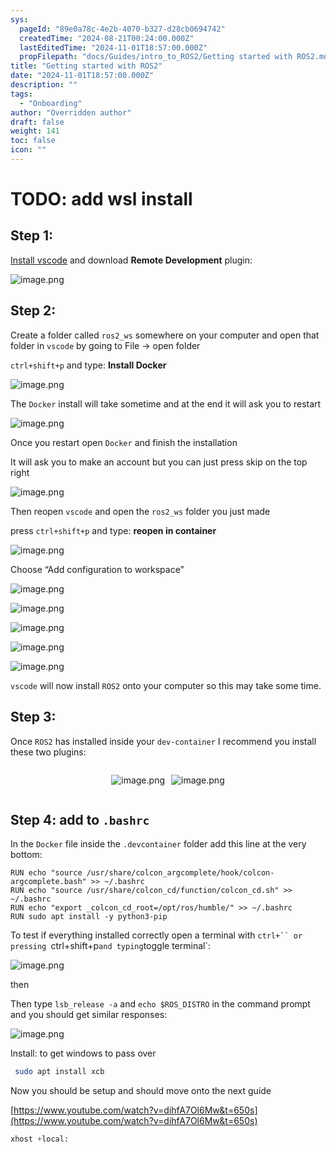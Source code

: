```yaml
---
sys:
  pageId: "89e0a78c-4e2b-4070-b327-d28cb0694742"
  createdTime: "2024-08-21T00:24:00.000Z"
  lastEditedTime: "2024-11-01T18:57:00.000Z"
  propFilepath: "docs/Guides/intro_to_ROS2/Getting started with ROS2.md"
title: "Getting started with ROS2"
date: "2024-11-01T18:57:00.000Z"
description: ""
tags:
  - "Onboarding"
author: "Overridden author"
draft: false
weight: 141
toc: false
icon: ""
---
```


# TODO: add wsl install

## Step 1:

[Install vscode](https://code.visualstudio.com/download) and download **Remote Development** plugin:

![image.png](https://prod-files-secure.s3.us-west-2.amazonaws.com/d518164a-d88e-44d1-a4ee-3adb3bd8bce0/efb52993-1881-4a40-b95e-6f020334f022/image.png?X-Amz-Algorithm=AWS4-HMAC-SHA256&X-Amz-Content-Sha256=UNSIGNED-PAYLOAD&X-Amz-Credential=ASIAZI2LB466WGARFO7P%2F20250316%2Fus-west-2%2Fs3%2Faws4_request&X-Amz-Date=20250316T100724Z&X-Amz-Expires=3600&X-Amz-Security-Token=IQoJb3JpZ2luX2VjENH%2F%2F%2F%2F%2F%2F%2F%2F%2F%2FwEaCXVzLXdlc3QtMiJGMEQCIGqJNVudjhZzVRhNwVpjMMMtRdJ9w%2BTJ8Nw5XeiguckTAiAI91HAY%2BY6VI%2FhuhZtCX0Z2hEcnJ0FuBBEH9a%2BSPukiyr%2FAwgpEAAaDDYzNzQyMzE4MzgwNSIMh%2FEbznzB6FmWoWKGKtwDf7AwOc192IJ7pfVUhe79f5QJo4LRE4zDHIJ8V%2FgijHjB9Tm4hGaJjDKZ1URsfowZ1IL5S1AA9ZIb4bF5yQfKWAduuG6vXzf4yMdWpc1oga%2FlVHgzOfQlLgWHxAYb3alvOxt08CpCyEAr%2Fr%2BONAYXZJgk5%2Bo9Bvv%2FBlZ4PBUyXNymDWSFak3K9g1dC1WTNKi%2FaWzpKqmjdKWsJWlqrYx3Nk%2F79l%2FZBZLlrcoTYXXJYXw%2FHUqFHRJVnfTOLwwi9OITrgd3egGDxT8qazJffoLCs9nSOvucK2hFRZP2yi%2BqLRNrt%2FhNJbZDT2or1LL5c2g1IJiyjSCyQHVDxuKuKuKOvQ9EVqZ2rHn%2FJw4US4w3r6crUZcM5EtzllYNovWBYvcnxPZztni%2FGVaWaivNSReZ9f3nFeoBbunCjCrec73%2FcO5ObkGVgtF2pwMyKhgON%2BZ92qW%2FL31zu379ec4IVwu%2Fai3WGOFXjLlBj742wk4xbe4Bk3IQ%2FbZzLYMNdXNjcv6pl9oA91vPlvGicBO7t4DqK%2FXr7hc7ya6GRUxpaf4Jz92PEWeN%2Bz9qwrGlcWX0tp7ACBszwyNjp1hRIcGXJ2Cf7uM0nQ58%2BnU67DW1vW85JVzbTusYhxHoAROQjU4w8pPavgY6pgFNbZ2777Os%2Fmhea%2Fx7a6feNxWsgGKUqOQCKko18n8Sar6bpjYX92DM5PHjcOGzNpHi7iin%2Fx6H8CJWcX1D96mM1CHZiKbUNwTFa6mRu14lXjP2HADVSAAEsw5CZAEioUMlEcBI2iKeoUxGr5pFctYX8vQYJh54%2BJQG8rwvZBSpmTb05IlpRrbaItv3cFWnwd4j6fFe14BZv%2BdA0LlQ7QJRnd04xMKE&X-Amz-Signature=00012310c88a946166928c714f0000e0bbb4f69b66bf61f3a4e5ff526b019ffc&X-Amz-SignedHeaders=host&x-id=GetObject)

## Step 2:

Create a folder called `ros2_ws` somewhere on your computer and open that folder in `vscode` by going to File → open folder 

`ctrl+shift+p` and type: **Install Docker**

![image.png](https://prod-files-secure.s3.us-west-2.amazonaws.com/d518164a-d88e-44d1-a4ee-3adb3bd8bce0/2269dc0e-1cd5-47ff-bceb-c04ad9b2eab0/image.png?X-Amz-Algorithm=AWS4-HMAC-SHA256&X-Amz-Content-Sha256=UNSIGNED-PAYLOAD&X-Amz-Credential=ASIAZI2LB466WGARFO7P%2F20250316%2Fus-west-2%2Fs3%2Faws4_request&X-Amz-Date=20250316T100723Z&X-Amz-Expires=3600&X-Amz-Security-Token=IQoJb3JpZ2luX2VjENH%2F%2F%2F%2F%2F%2F%2F%2F%2F%2FwEaCXVzLXdlc3QtMiJGMEQCIGqJNVudjhZzVRhNwVpjMMMtRdJ9w%2BTJ8Nw5XeiguckTAiAI91HAY%2BY6VI%2FhuhZtCX0Z2hEcnJ0FuBBEH9a%2BSPukiyr%2FAwgpEAAaDDYzNzQyMzE4MzgwNSIMh%2FEbznzB6FmWoWKGKtwDf7AwOc192IJ7pfVUhe79f5QJo4LRE4zDHIJ8V%2FgijHjB9Tm4hGaJjDKZ1URsfowZ1IL5S1AA9ZIb4bF5yQfKWAduuG6vXzf4yMdWpc1oga%2FlVHgzOfQlLgWHxAYb3alvOxt08CpCyEAr%2Fr%2BONAYXZJgk5%2Bo9Bvv%2FBlZ4PBUyXNymDWSFak3K9g1dC1WTNKi%2FaWzpKqmjdKWsJWlqrYx3Nk%2F79l%2FZBZLlrcoTYXXJYXw%2FHUqFHRJVnfTOLwwi9OITrgd3egGDxT8qazJffoLCs9nSOvucK2hFRZP2yi%2BqLRNrt%2FhNJbZDT2or1LL5c2g1IJiyjSCyQHVDxuKuKuKOvQ9EVqZ2rHn%2FJw4US4w3r6crUZcM5EtzllYNovWBYvcnxPZztni%2FGVaWaivNSReZ9f3nFeoBbunCjCrec73%2FcO5ObkGVgtF2pwMyKhgON%2BZ92qW%2FL31zu379ec4IVwu%2Fai3WGOFXjLlBj742wk4xbe4Bk3IQ%2FbZzLYMNdXNjcv6pl9oA91vPlvGicBO7t4DqK%2FXr7hc7ya6GRUxpaf4Jz92PEWeN%2Bz9qwrGlcWX0tp7ACBszwyNjp1hRIcGXJ2Cf7uM0nQ58%2BnU67DW1vW85JVzbTusYhxHoAROQjU4w8pPavgY6pgFNbZ2777Os%2Fmhea%2Fx7a6feNxWsgGKUqOQCKko18n8Sar6bpjYX92DM5PHjcOGzNpHi7iin%2Fx6H8CJWcX1D96mM1CHZiKbUNwTFa6mRu14lXjP2HADVSAAEsw5CZAEioUMlEcBI2iKeoUxGr5pFctYX8vQYJh54%2BJQG8rwvZBSpmTb05IlpRrbaItv3cFWnwd4j6fFe14BZv%2BdA0LlQ7QJRnd04xMKE&X-Amz-Signature=afaa422b3875fd3b77f33c4f7b50e2332da671a3b0db5aa874338531d5f7f540&X-Amz-SignedHeaders=host&x-id=GetObject)

The `Docker` install will take sometime and at the end it will ask you to restart

![image.png](https://prod-files-secure.s3.us-west-2.amazonaws.com/d518164a-d88e-44d1-a4ee-3adb3bd8bce0/ed233f78-be33-4b1f-b89c-9c346c0e961e/image.png?X-Amz-Algorithm=AWS4-HMAC-SHA256&X-Amz-Content-Sha256=UNSIGNED-PAYLOAD&X-Amz-Credential=ASIAZI2LB466WGARFO7P%2F20250316%2Fus-west-2%2Fs3%2Faws4_request&X-Amz-Date=20250316T100724Z&X-Amz-Expires=3600&X-Amz-Security-Token=IQoJb3JpZ2luX2VjENH%2F%2F%2F%2F%2F%2F%2F%2F%2F%2FwEaCXVzLXdlc3QtMiJGMEQCIGqJNVudjhZzVRhNwVpjMMMtRdJ9w%2BTJ8Nw5XeiguckTAiAI91HAY%2BY6VI%2FhuhZtCX0Z2hEcnJ0FuBBEH9a%2BSPukiyr%2FAwgpEAAaDDYzNzQyMzE4MzgwNSIMh%2FEbznzB6FmWoWKGKtwDf7AwOc192IJ7pfVUhe79f5QJo4LRE4zDHIJ8V%2FgijHjB9Tm4hGaJjDKZ1URsfowZ1IL5S1AA9ZIb4bF5yQfKWAduuG6vXzf4yMdWpc1oga%2FlVHgzOfQlLgWHxAYb3alvOxt08CpCyEAr%2Fr%2BONAYXZJgk5%2Bo9Bvv%2FBlZ4PBUyXNymDWSFak3K9g1dC1WTNKi%2FaWzpKqmjdKWsJWlqrYx3Nk%2F79l%2FZBZLlrcoTYXXJYXw%2FHUqFHRJVnfTOLwwi9OITrgd3egGDxT8qazJffoLCs9nSOvucK2hFRZP2yi%2BqLRNrt%2FhNJbZDT2or1LL5c2g1IJiyjSCyQHVDxuKuKuKOvQ9EVqZ2rHn%2FJw4US4w3r6crUZcM5EtzllYNovWBYvcnxPZztni%2FGVaWaivNSReZ9f3nFeoBbunCjCrec73%2FcO5ObkGVgtF2pwMyKhgON%2BZ92qW%2FL31zu379ec4IVwu%2Fai3WGOFXjLlBj742wk4xbe4Bk3IQ%2FbZzLYMNdXNjcv6pl9oA91vPlvGicBO7t4DqK%2FXr7hc7ya6GRUxpaf4Jz92PEWeN%2Bz9qwrGlcWX0tp7ACBszwyNjp1hRIcGXJ2Cf7uM0nQ58%2BnU67DW1vW85JVzbTusYhxHoAROQjU4w8pPavgY6pgFNbZ2777Os%2Fmhea%2Fx7a6feNxWsgGKUqOQCKko18n8Sar6bpjYX92DM5PHjcOGzNpHi7iin%2Fx6H8CJWcX1D96mM1CHZiKbUNwTFa6mRu14lXjP2HADVSAAEsw5CZAEioUMlEcBI2iKeoUxGr5pFctYX8vQYJh54%2BJQG8rwvZBSpmTb05IlpRrbaItv3cFWnwd4j6fFe14BZv%2BdA0LlQ7QJRnd04xMKE&X-Amz-Signature=1d408fc2203ec4d22b2eac565aa8abb2190fbf51bb5e45ca1900e7731a9a4af7&X-Amz-SignedHeaders=host&x-id=GetObject)

Once you restart open `Docker` and finish the installation

It will ask you to make an account but you can just press skip on the top right

![image.png](https://prod-files-secure.s3.us-west-2.amazonaws.com/d518164a-d88e-44d1-a4ee-3adb3bd8bce0/21010ad9-1659-4fd9-9f59-9932a09b2a3d/image.png?X-Amz-Algorithm=AWS4-HMAC-SHA256&X-Amz-Content-Sha256=UNSIGNED-PAYLOAD&X-Amz-Credential=ASIAZI2LB466WGARFO7P%2F20250316%2Fus-west-2%2Fs3%2Faws4_request&X-Amz-Date=20250316T100724Z&X-Amz-Expires=3600&X-Amz-Security-Token=IQoJb3JpZ2luX2VjENH%2F%2F%2F%2F%2F%2F%2F%2F%2F%2FwEaCXVzLXdlc3QtMiJGMEQCIGqJNVudjhZzVRhNwVpjMMMtRdJ9w%2BTJ8Nw5XeiguckTAiAI91HAY%2BY6VI%2FhuhZtCX0Z2hEcnJ0FuBBEH9a%2BSPukiyr%2FAwgpEAAaDDYzNzQyMzE4MzgwNSIMh%2FEbznzB6FmWoWKGKtwDf7AwOc192IJ7pfVUhe79f5QJo4LRE4zDHIJ8V%2FgijHjB9Tm4hGaJjDKZ1URsfowZ1IL5S1AA9ZIb4bF5yQfKWAduuG6vXzf4yMdWpc1oga%2FlVHgzOfQlLgWHxAYb3alvOxt08CpCyEAr%2Fr%2BONAYXZJgk5%2Bo9Bvv%2FBlZ4PBUyXNymDWSFak3K9g1dC1WTNKi%2FaWzpKqmjdKWsJWlqrYx3Nk%2F79l%2FZBZLlrcoTYXXJYXw%2FHUqFHRJVnfTOLwwi9OITrgd3egGDxT8qazJffoLCs9nSOvucK2hFRZP2yi%2BqLRNrt%2FhNJbZDT2or1LL5c2g1IJiyjSCyQHVDxuKuKuKOvQ9EVqZ2rHn%2FJw4US4w3r6crUZcM5EtzllYNovWBYvcnxPZztni%2FGVaWaivNSReZ9f3nFeoBbunCjCrec73%2FcO5ObkGVgtF2pwMyKhgON%2BZ92qW%2FL31zu379ec4IVwu%2Fai3WGOFXjLlBj742wk4xbe4Bk3IQ%2FbZzLYMNdXNjcv6pl9oA91vPlvGicBO7t4DqK%2FXr7hc7ya6GRUxpaf4Jz92PEWeN%2Bz9qwrGlcWX0tp7ACBszwyNjp1hRIcGXJ2Cf7uM0nQ58%2BnU67DW1vW85JVzbTusYhxHoAROQjU4w8pPavgY6pgFNbZ2777Os%2Fmhea%2Fx7a6feNxWsgGKUqOQCKko18n8Sar6bpjYX92DM5PHjcOGzNpHi7iin%2Fx6H8CJWcX1D96mM1CHZiKbUNwTFa6mRu14lXjP2HADVSAAEsw5CZAEioUMlEcBI2iKeoUxGr5pFctYX8vQYJh54%2BJQG8rwvZBSpmTb05IlpRrbaItv3cFWnwd4j6fFe14BZv%2BdA0LlQ7QJRnd04xMKE&X-Amz-Signature=d507fd00243c34324d12370cbc6e0deeb63cfe78dbad2d66b2fbe2d32257895b&X-Amz-SignedHeaders=host&x-id=GetObject)

Then reopen `vscode` and open the `ros2_ws` folder you just made

press `ctrl+shift+p` and type: **reopen in container**

![image.png](https://prod-files-secure.s3.us-west-2.amazonaws.com/d518164a-d88e-44d1-a4ee-3adb3bd8bce0/4e93b8c2-41ad-488c-8095-c74205196118/image.png?X-Amz-Algorithm=AWS4-HMAC-SHA256&X-Amz-Content-Sha256=UNSIGNED-PAYLOAD&X-Amz-Credential=ASIAZI2LB466WGARFO7P%2F20250316%2Fus-west-2%2Fs3%2Faws4_request&X-Amz-Date=20250316T100724Z&X-Amz-Expires=3600&X-Amz-Security-Token=IQoJb3JpZ2luX2VjENH%2F%2F%2F%2F%2F%2F%2F%2F%2F%2FwEaCXVzLXdlc3QtMiJGMEQCIGqJNVudjhZzVRhNwVpjMMMtRdJ9w%2BTJ8Nw5XeiguckTAiAI91HAY%2BY6VI%2FhuhZtCX0Z2hEcnJ0FuBBEH9a%2BSPukiyr%2FAwgpEAAaDDYzNzQyMzE4MzgwNSIMh%2FEbznzB6FmWoWKGKtwDf7AwOc192IJ7pfVUhe79f5QJo4LRE4zDHIJ8V%2FgijHjB9Tm4hGaJjDKZ1URsfowZ1IL5S1AA9ZIb4bF5yQfKWAduuG6vXzf4yMdWpc1oga%2FlVHgzOfQlLgWHxAYb3alvOxt08CpCyEAr%2Fr%2BONAYXZJgk5%2Bo9Bvv%2FBlZ4PBUyXNymDWSFak3K9g1dC1WTNKi%2FaWzpKqmjdKWsJWlqrYx3Nk%2F79l%2FZBZLlrcoTYXXJYXw%2FHUqFHRJVnfTOLwwi9OITrgd3egGDxT8qazJffoLCs9nSOvucK2hFRZP2yi%2BqLRNrt%2FhNJbZDT2or1LL5c2g1IJiyjSCyQHVDxuKuKuKOvQ9EVqZ2rHn%2FJw4US4w3r6crUZcM5EtzllYNovWBYvcnxPZztni%2FGVaWaivNSReZ9f3nFeoBbunCjCrec73%2FcO5ObkGVgtF2pwMyKhgON%2BZ92qW%2FL31zu379ec4IVwu%2Fai3WGOFXjLlBj742wk4xbe4Bk3IQ%2FbZzLYMNdXNjcv6pl9oA91vPlvGicBO7t4DqK%2FXr7hc7ya6GRUxpaf4Jz92PEWeN%2Bz9qwrGlcWX0tp7ACBszwyNjp1hRIcGXJ2Cf7uM0nQ58%2BnU67DW1vW85JVzbTusYhxHoAROQjU4w8pPavgY6pgFNbZ2777Os%2Fmhea%2Fx7a6feNxWsgGKUqOQCKko18n8Sar6bpjYX92DM5PHjcOGzNpHi7iin%2Fx6H8CJWcX1D96mM1CHZiKbUNwTFa6mRu14lXjP2HADVSAAEsw5CZAEioUMlEcBI2iKeoUxGr5pFctYX8vQYJh54%2BJQG8rwvZBSpmTb05IlpRrbaItv3cFWnwd4j6fFe14BZv%2BdA0LlQ7QJRnd04xMKE&X-Amz-Signature=84b31629eb178ddfe14cb3b1a7342cd026876d06d60f53dde9655f8115510e22&X-Amz-SignedHeaders=host&x-id=GetObject)

Choose “Add configuration to workspace”

![image.png](https://prod-files-secure.s3.us-west-2.amazonaws.com/d518164a-d88e-44d1-a4ee-3adb3bd8bce0/9560b282-5060-4989-ba37-97e7b2c22476/image.png?X-Amz-Algorithm=AWS4-HMAC-SHA256&X-Amz-Content-Sha256=UNSIGNED-PAYLOAD&X-Amz-Credential=ASIAZI2LB466WGARFO7P%2F20250316%2Fus-west-2%2Fs3%2Faws4_request&X-Amz-Date=20250316T100724Z&X-Amz-Expires=3600&X-Amz-Security-Token=IQoJb3JpZ2luX2VjENH%2F%2F%2F%2F%2F%2F%2F%2F%2F%2FwEaCXVzLXdlc3QtMiJGMEQCIGqJNVudjhZzVRhNwVpjMMMtRdJ9w%2BTJ8Nw5XeiguckTAiAI91HAY%2BY6VI%2FhuhZtCX0Z2hEcnJ0FuBBEH9a%2BSPukiyr%2FAwgpEAAaDDYzNzQyMzE4MzgwNSIMh%2FEbznzB6FmWoWKGKtwDf7AwOc192IJ7pfVUhe79f5QJo4LRE4zDHIJ8V%2FgijHjB9Tm4hGaJjDKZ1URsfowZ1IL5S1AA9ZIb4bF5yQfKWAduuG6vXzf4yMdWpc1oga%2FlVHgzOfQlLgWHxAYb3alvOxt08CpCyEAr%2Fr%2BONAYXZJgk5%2Bo9Bvv%2FBlZ4PBUyXNymDWSFak3K9g1dC1WTNKi%2FaWzpKqmjdKWsJWlqrYx3Nk%2F79l%2FZBZLlrcoTYXXJYXw%2FHUqFHRJVnfTOLwwi9OITrgd3egGDxT8qazJffoLCs9nSOvucK2hFRZP2yi%2BqLRNrt%2FhNJbZDT2or1LL5c2g1IJiyjSCyQHVDxuKuKuKOvQ9EVqZ2rHn%2FJw4US4w3r6crUZcM5EtzllYNovWBYvcnxPZztni%2FGVaWaivNSReZ9f3nFeoBbunCjCrec73%2FcO5ObkGVgtF2pwMyKhgON%2BZ92qW%2FL31zu379ec4IVwu%2Fai3WGOFXjLlBj742wk4xbe4Bk3IQ%2FbZzLYMNdXNjcv6pl9oA91vPlvGicBO7t4DqK%2FXr7hc7ya6GRUxpaf4Jz92PEWeN%2Bz9qwrGlcWX0tp7ACBszwyNjp1hRIcGXJ2Cf7uM0nQ58%2BnU67DW1vW85JVzbTusYhxHoAROQjU4w8pPavgY6pgFNbZ2777Os%2Fmhea%2Fx7a6feNxWsgGKUqOQCKko18n8Sar6bpjYX92DM5PHjcOGzNpHi7iin%2Fx6H8CJWcX1D96mM1CHZiKbUNwTFa6mRu14lXjP2HADVSAAEsw5CZAEioUMlEcBI2iKeoUxGr5pFctYX8vQYJh54%2BJQG8rwvZBSpmTb05IlpRrbaItv3cFWnwd4j6fFe14BZv%2BdA0LlQ7QJRnd04xMKE&X-Amz-Signature=3639eb1fe881546982f06c9473fe755c88230222ead3ac26c9448b1c9bfdc8c0&X-Amz-SignedHeaders=host&x-id=GetObject)

![image.png](https://prod-files-secure.s3.us-west-2.amazonaws.com/d518164a-d88e-44d1-a4ee-3adb3bd8bce0/2ee63f81-886b-48e8-a553-dc6e5eac99e4/image.png?X-Amz-Algorithm=AWS4-HMAC-SHA256&X-Amz-Content-Sha256=UNSIGNED-PAYLOAD&X-Amz-Credential=ASIAZI2LB466WGARFO7P%2F20250316%2Fus-west-2%2Fs3%2Faws4_request&X-Amz-Date=20250316T100724Z&X-Amz-Expires=3600&X-Amz-Security-Token=IQoJb3JpZ2luX2VjENH%2F%2F%2F%2F%2F%2F%2F%2F%2F%2FwEaCXVzLXdlc3QtMiJGMEQCIGqJNVudjhZzVRhNwVpjMMMtRdJ9w%2BTJ8Nw5XeiguckTAiAI91HAY%2BY6VI%2FhuhZtCX0Z2hEcnJ0FuBBEH9a%2BSPukiyr%2FAwgpEAAaDDYzNzQyMzE4MzgwNSIMh%2FEbznzB6FmWoWKGKtwDf7AwOc192IJ7pfVUhe79f5QJo4LRE4zDHIJ8V%2FgijHjB9Tm4hGaJjDKZ1URsfowZ1IL5S1AA9ZIb4bF5yQfKWAduuG6vXzf4yMdWpc1oga%2FlVHgzOfQlLgWHxAYb3alvOxt08CpCyEAr%2Fr%2BONAYXZJgk5%2Bo9Bvv%2FBlZ4PBUyXNymDWSFak3K9g1dC1WTNKi%2FaWzpKqmjdKWsJWlqrYx3Nk%2F79l%2FZBZLlrcoTYXXJYXw%2FHUqFHRJVnfTOLwwi9OITrgd3egGDxT8qazJffoLCs9nSOvucK2hFRZP2yi%2BqLRNrt%2FhNJbZDT2or1LL5c2g1IJiyjSCyQHVDxuKuKuKOvQ9EVqZ2rHn%2FJw4US4w3r6crUZcM5EtzllYNovWBYvcnxPZztni%2FGVaWaivNSReZ9f3nFeoBbunCjCrec73%2FcO5ObkGVgtF2pwMyKhgON%2BZ92qW%2FL31zu379ec4IVwu%2Fai3WGOFXjLlBj742wk4xbe4Bk3IQ%2FbZzLYMNdXNjcv6pl9oA91vPlvGicBO7t4DqK%2FXr7hc7ya6GRUxpaf4Jz92PEWeN%2Bz9qwrGlcWX0tp7ACBszwyNjp1hRIcGXJ2Cf7uM0nQ58%2BnU67DW1vW85JVzbTusYhxHoAROQjU4w8pPavgY6pgFNbZ2777Os%2Fmhea%2Fx7a6feNxWsgGKUqOQCKko18n8Sar6bpjYX92DM5PHjcOGzNpHi7iin%2Fx6H8CJWcX1D96mM1CHZiKbUNwTFa6mRu14lXjP2HADVSAAEsw5CZAEioUMlEcBI2iKeoUxGr5pFctYX8vQYJh54%2BJQG8rwvZBSpmTb05IlpRrbaItv3cFWnwd4j6fFe14BZv%2BdA0LlQ7QJRnd04xMKE&X-Amz-Signature=86576ab9100a4f6faa4801dd7ee0754b25a6f1622e45c61338201133c5801cbd&X-Amz-SignedHeaders=host&x-id=GetObject)

![image.png](https://prod-files-secure.s3.us-west-2.amazonaws.com/d518164a-d88e-44d1-a4ee-3adb3bd8bce0/ae1580b2-b048-407e-aed9-b584224a7a04/image.png?X-Amz-Algorithm=AWS4-HMAC-SHA256&X-Amz-Content-Sha256=UNSIGNED-PAYLOAD&X-Amz-Credential=ASIAZI2LB466WGARFO7P%2F20250316%2Fus-west-2%2Fs3%2Faws4_request&X-Amz-Date=20250316T100723Z&X-Amz-Expires=3600&X-Amz-Security-Token=IQoJb3JpZ2luX2VjENH%2F%2F%2F%2F%2F%2F%2F%2F%2F%2FwEaCXVzLXdlc3QtMiJGMEQCIGqJNVudjhZzVRhNwVpjMMMtRdJ9w%2BTJ8Nw5XeiguckTAiAI91HAY%2BY6VI%2FhuhZtCX0Z2hEcnJ0FuBBEH9a%2BSPukiyr%2FAwgpEAAaDDYzNzQyMzE4MzgwNSIMh%2FEbznzB6FmWoWKGKtwDf7AwOc192IJ7pfVUhe79f5QJo4LRE4zDHIJ8V%2FgijHjB9Tm4hGaJjDKZ1URsfowZ1IL5S1AA9ZIb4bF5yQfKWAduuG6vXzf4yMdWpc1oga%2FlVHgzOfQlLgWHxAYb3alvOxt08CpCyEAr%2Fr%2BONAYXZJgk5%2Bo9Bvv%2FBlZ4PBUyXNymDWSFak3K9g1dC1WTNKi%2FaWzpKqmjdKWsJWlqrYx3Nk%2F79l%2FZBZLlrcoTYXXJYXw%2FHUqFHRJVnfTOLwwi9OITrgd3egGDxT8qazJffoLCs9nSOvucK2hFRZP2yi%2BqLRNrt%2FhNJbZDT2or1LL5c2g1IJiyjSCyQHVDxuKuKuKOvQ9EVqZ2rHn%2FJw4US4w3r6crUZcM5EtzllYNovWBYvcnxPZztni%2FGVaWaivNSReZ9f3nFeoBbunCjCrec73%2FcO5ObkGVgtF2pwMyKhgON%2BZ92qW%2FL31zu379ec4IVwu%2Fai3WGOFXjLlBj742wk4xbe4Bk3IQ%2FbZzLYMNdXNjcv6pl9oA91vPlvGicBO7t4DqK%2FXr7hc7ya6GRUxpaf4Jz92PEWeN%2Bz9qwrGlcWX0tp7ACBszwyNjp1hRIcGXJ2Cf7uM0nQ58%2BnU67DW1vW85JVzbTusYhxHoAROQjU4w8pPavgY6pgFNbZ2777Os%2Fmhea%2Fx7a6feNxWsgGKUqOQCKko18n8Sar6bpjYX92DM5PHjcOGzNpHi7iin%2Fx6H8CJWcX1D96mM1CHZiKbUNwTFa6mRu14lXjP2HADVSAAEsw5CZAEioUMlEcBI2iKeoUxGr5pFctYX8vQYJh54%2BJQG8rwvZBSpmTb05IlpRrbaItv3cFWnwd4j6fFe14BZv%2BdA0LlQ7QJRnd04xMKE&X-Amz-Signature=065e2ba21bc1e81dfe494ea02434eabebb0b3ba9c08f8d657b402f2de0dbb5fe&X-Amz-SignedHeaders=host&x-id=GetObject)

![image.png](https://prod-files-secure.s3.us-west-2.amazonaws.com/d518164a-d88e-44d1-a4ee-3adb3bd8bce0/53255b28-f75e-430f-b9e3-c0ac8577e42b/image.png?X-Amz-Algorithm=AWS4-HMAC-SHA256&X-Amz-Content-Sha256=UNSIGNED-PAYLOAD&X-Amz-Credential=ASIAZI2LB466WGARFO7P%2F20250316%2Fus-west-2%2Fs3%2Faws4_request&X-Amz-Date=20250316T100723Z&X-Amz-Expires=3600&X-Amz-Security-Token=IQoJb3JpZ2luX2VjENH%2F%2F%2F%2F%2F%2F%2F%2F%2F%2FwEaCXVzLXdlc3QtMiJGMEQCIGqJNVudjhZzVRhNwVpjMMMtRdJ9w%2BTJ8Nw5XeiguckTAiAI91HAY%2BY6VI%2FhuhZtCX0Z2hEcnJ0FuBBEH9a%2BSPukiyr%2FAwgpEAAaDDYzNzQyMzE4MzgwNSIMh%2FEbznzB6FmWoWKGKtwDf7AwOc192IJ7pfVUhe79f5QJo4LRE4zDHIJ8V%2FgijHjB9Tm4hGaJjDKZ1URsfowZ1IL5S1AA9ZIb4bF5yQfKWAduuG6vXzf4yMdWpc1oga%2FlVHgzOfQlLgWHxAYb3alvOxt08CpCyEAr%2Fr%2BONAYXZJgk5%2Bo9Bvv%2FBlZ4PBUyXNymDWSFak3K9g1dC1WTNKi%2FaWzpKqmjdKWsJWlqrYx3Nk%2F79l%2FZBZLlrcoTYXXJYXw%2FHUqFHRJVnfTOLwwi9OITrgd3egGDxT8qazJffoLCs9nSOvucK2hFRZP2yi%2BqLRNrt%2FhNJbZDT2or1LL5c2g1IJiyjSCyQHVDxuKuKuKOvQ9EVqZ2rHn%2FJw4US4w3r6crUZcM5EtzllYNovWBYvcnxPZztni%2FGVaWaivNSReZ9f3nFeoBbunCjCrec73%2FcO5ObkGVgtF2pwMyKhgON%2BZ92qW%2FL31zu379ec4IVwu%2Fai3WGOFXjLlBj742wk4xbe4Bk3IQ%2FbZzLYMNdXNjcv6pl9oA91vPlvGicBO7t4DqK%2FXr7hc7ya6GRUxpaf4Jz92PEWeN%2Bz9qwrGlcWX0tp7ACBszwyNjp1hRIcGXJ2Cf7uM0nQ58%2BnU67DW1vW85JVzbTusYhxHoAROQjU4w8pPavgY6pgFNbZ2777Os%2Fmhea%2Fx7a6feNxWsgGKUqOQCKko18n8Sar6bpjYX92DM5PHjcOGzNpHi7iin%2Fx6H8CJWcX1D96mM1CHZiKbUNwTFa6mRu14lXjP2HADVSAAEsw5CZAEioUMlEcBI2iKeoUxGr5pFctYX8vQYJh54%2BJQG8rwvZBSpmTb05IlpRrbaItv3cFWnwd4j6fFe14BZv%2BdA0LlQ7QJRnd04xMKE&X-Amz-Signature=708ab16ecc4f7786fa2d762cbdbbec260a414b99246b0c4e26abd24d85bd5049&X-Amz-SignedHeaders=host&x-id=GetObject)

![image.png](https://prod-files-secure.s3.us-west-2.amazonaws.com/d518164a-d88e-44d1-a4ee-3adb3bd8bce0/7c562767-5af9-4ffb-97d1-327bcdf4ee00/image.png?X-Amz-Algorithm=AWS4-HMAC-SHA256&X-Amz-Content-Sha256=UNSIGNED-PAYLOAD&X-Amz-Credential=ASIAZI2LB466WGARFO7P%2F20250316%2Fus-west-2%2Fs3%2Faws4_request&X-Amz-Date=20250316T100723Z&X-Amz-Expires=3600&X-Amz-Security-Token=IQoJb3JpZ2luX2VjENH%2F%2F%2F%2F%2F%2F%2F%2F%2F%2FwEaCXVzLXdlc3QtMiJGMEQCIGqJNVudjhZzVRhNwVpjMMMtRdJ9w%2BTJ8Nw5XeiguckTAiAI91HAY%2BY6VI%2FhuhZtCX0Z2hEcnJ0FuBBEH9a%2BSPukiyr%2FAwgpEAAaDDYzNzQyMzE4MzgwNSIMh%2FEbznzB6FmWoWKGKtwDf7AwOc192IJ7pfVUhe79f5QJo4LRE4zDHIJ8V%2FgijHjB9Tm4hGaJjDKZ1URsfowZ1IL5S1AA9ZIb4bF5yQfKWAduuG6vXzf4yMdWpc1oga%2FlVHgzOfQlLgWHxAYb3alvOxt08CpCyEAr%2Fr%2BONAYXZJgk5%2Bo9Bvv%2FBlZ4PBUyXNymDWSFak3K9g1dC1WTNKi%2FaWzpKqmjdKWsJWlqrYx3Nk%2F79l%2FZBZLlrcoTYXXJYXw%2FHUqFHRJVnfTOLwwi9OITrgd3egGDxT8qazJffoLCs9nSOvucK2hFRZP2yi%2BqLRNrt%2FhNJbZDT2or1LL5c2g1IJiyjSCyQHVDxuKuKuKOvQ9EVqZ2rHn%2FJw4US4w3r6crUZcM5EtzllYNovWBYvcnxPZztni%2FGVaWaivNSReZ9f3nFeoBbunCjCrec73%2FcO5ObkGVgtF2pwMyKhgON%2BZ92qW%2FL31zu379ec4IVwu%2Fai3WGOFXjLlBj742wk4xbe4Bk3IQ%2FbZzLYMNdXNjcv6pl9oA91vPlvGicBO7t4DqK%2FXr7hc7ya6GRUxpaf4Jz92PEWeN%2Bz9qwrGlcWX0tp7ACBszwyNjp1hRIcGXJ2Cf7uM0nQ58%2BnU67DW1vW85JVzbTusYhxHoAROQjU4w8pPavgY6pgFNbZ2777Os%2Fmhea%2Fx7a6feNxWsgGKUqOQCKko18n8Sar6bpjYX92DM5PHjcOGzNpHi7iin%2Fx6H8CJWcX1D96mM1CHZiKbUNwTFa6mRu14lXjP2HADVSAAEsw5CZAEioUMlEcBI2iKeoUxGr5pFctYX8vQYJh54%2BJQG8rwvZBSpmTb05IlpRrbaItv3cFWnwd4j6fFe14BZv%2BdA0LlQ7QJRnd04xMKE&X-Amz-Signature=2b641859f787611c4099eaf129687ea37603769b5e23be2e5e4dacebd311eca8&X-Amz-SignedHeaders=host&x-id=GetObject)

`vscode` will now install `ROS2` onto your computer so this may take some time.

## Step 3:

Once `ROS2` has installed inside your `dev-container` I recommend you install these two plugins:

<div style="display: flex;flex-direction: row; column-gap:10px; max-width: 630px;justify-content: center;">
<div>

![image.png](https://prod-files-secure.s3.us-west-2.amazonaws.com/d518164a-d88e-44d1-a4ee-3adb3bd8bce0/3fc3d550-5a54-4ba1-ba6b-faa01cdb7369/image.png?X-Amz-Algorithm=AWS4-HMAC-SHA256&X-Amz-Content-Sha256=UNSIGNED-PAYLOAD&X-Amz-Credential=ASIAZI2LB4667G525B6T%2F20250316%2Fus-west-2%2Fs3%2Faws4_request&X-Amz-Date=20250316T100726Z&X-Amz-Expires=3600&X-Amz-Security-Token=IQoJb3JpZ2luX2VjENH%2F%2F%2F%2F%2F%2F%2F%2F%2F%2FwEaCXVzLXdlc3QtMiJGMEQCIDdgDNcRM4eeLyVzFx8%2F4fziVFK1rRj5KteZpfOkx2lWAiB2StGxrG71jAsNgl9XFkJqC6zg74illmDcejRsHacboSr%2FAwgpEAAaDDYzNzQyMzE4MzgwNSIM0lwXgUVhsDOHDUeVKtwD1904SWjBoSFSG8sg4MkIGxokmCZLTLmYha%2BhQ9%2FtZQ3u25JpHERQYukAd8QZN4Xidkvy2PrhYRCxGIbzHj5nmPRmndHz60e%2BKjr%2B1c4hblDJQWcuVju%2BDudmTWCWlNCdGaQbOFKiPXvlc5l4oaK0J0LhrJgrjPDdIH5OpId%2FFdp483ieD09OhEuKrZn%2F2GIO%2F5Y84h7XGv8rOFKAXwqDtvtKQa4TkQjYeCbYlSyDRy085YpImW3kv7QaeEAcZVIrdLHXaGkVPe%2BtzGtlswwY2l2eZ2UMom8FVnKnPYJp9NF%2FQghyb24iK8VCCRsZudi%2FGjh%2Fg8IWxK%2FM0Gd0H9tv%2B1jrNAAUmFxIcr2LDNFUWcKdr7Z8OJkw%2Fz9LsmIyiDe1sydjmCw5X%2F9YUUevk1E5gX22Sx%2F3qcId2Pqe7UzxQKzDcib080WqvvVIhJ8Hmg2EorUjTj8m2c7onxhr%2FUE9jrD3zhNFqvXze6nqgi%2BE5c27G5vsXeOxdw9j5e7xHxLFunoKis1Lf1NQ46B95cqYZhY6X4sIeqOWn5HohcdTk1R%2BDt7GmQnFZdGsNUjuLFxw0ERyhVVicNj9EYx%2FoPF94f66sPfZwQbJwr2oM0h67CSWYRrOvQqZZppDE9wwypPavgY6pgFjPDlw9d9MoIHj8clZ81NlY1FLgHNNUyeJup7oC%2BImxHcPexPgcGAF6w9AGOSMUb1kuvHXw%2Fh31q7c3Au13f2qQ9U%2Fpu5%2FhR%2BtPw%2FsSZrwH%2BIXc5OFFMjbWHMznkJLnA2Y%2Bxms45uHHt55zL1IsXoRqy38RV%2BcNQYVOwkBDOr0hRh0dWPGUQHuInQ0aHVbny%2BHrAUDxe2Db0Umij3M%2FjQ5sn0I2esC&X-Amz-Signature=11201725cbd07b299047e25403060fdd8e54e9fd34b1dcdf29488ecc3761990e&X-Amz-SignedHeaders=host&x-id=GetObject)

</div>
<div>

![image.png](https://prod-files-secure.s3.us-west-2.amazonaws.com/d518164a-d88e-44d1-a4ee-3adb3bd8bce0/d994cc66-13c2-4093-a5a3-f84cf4601a82/image.png?X-Amz-Algorithm=AWS4-HMAC-SHA256&X-Amz-Content-Sha256=UNSIGNED-PAYLOAD&X-Amz-Credential=ASIAZI2LB466TCCU5WQK%2F20250316%2Fus-west-2%2Fs3%2Faws4_request&X-Amz-Date=20250316T100726Z&X-Amz-Expires=3600&X-Amz-Security-Token=IQoJb3JpZ2luX2VjENH%2F%2F%2F%2F%2F%2F%2F%2F%2F%2FwEaCXVzLXdlc3QtMiJHMEUCIDT4w%2F0Z9UNObQJigN894UecacpaFTXottpWPH%2FhvS%2BqAiEAkHJrix4Rv0hTL4ZNkJ4zRGnrUPSdjygeO74my6BZnfQq%2FwMIKRAAGgw2Mzc0MjMxODM4MDUiDCNboruLXi733Q5j5CrcA97yMZ6jQCNGiuOJCAgfT2ltWRbmNeu%2BUniQo89NYXolDqcX0i6usBqSZXNhfkC4DiShTLMfu9O592CF0mKGlNvQ8StX8IzBreOvGr7yQIe9SoWYDq5Vb2eNKWHfTLK53w5VkXzhe4u1LarD8Y%2B9sNXMAqz%2FwmWCZLdkR91o6DDHl%2B6ZwXIfu0C8ijGU7WB%2FWPDUyN9VJ1%2BFbK3RpRo4aGYukpALt4mnCGBa44MYGgD2Mqb6iCSZBbElpeM5348clwiaHgYm6aVDh%2F37hFyjXleZs31PLmrqwXwFTLAe1ib7YPzY0nUKbaqTnUa9lWRfTF9Wem%2FahDXHp4rCOZUINUV%2FW68%2FsjcU26ySqecSLVc63vTDnDoeWbrI4E2Qx1shwaPELfD0aNFlKPRGRnnYcF1zrPwbx3Jb%2F%2Fye6fpb8wP459H35xYQ0EKaZtdIZniS%2BR9QonR0tsen4ZzptKauus78inNN8HtwwHRw0BlUNBCxgtwCGR2VmACdlI5h50TAbZL0OL9TSkICADX7XCy%2BztivKqjaIRoCZGjzoGJh9W3e1WMpqBOy6CpZahzBWeTWQYRGuMQ3zQeCr7qxT7WbtN7SIsZ91tvwEAojAjeKCu60oI5ZW%2F8Muzw%2FMqZ2MOuT2r4GOqUBDrpn4iCQT32TO%2FUHa%2BYgNbDUky7O7P277wXfR5SPvP3O8BdGEZijVrSrvguvkyZ1xtb6%2BUj%2FhA4dWvoDPckhGxQ3UKwVpAUk%2BTJSisyRchuPBsVq25c4GaXnAqEd%2FYu1s3wONvVZ7CVzuvG%2FGlMlLtqfqCsvXd4mUxWCzAXMz3L547iLoaci40WUf98z4xwe82ij32Z0L9qay6rf9RSB3%2FZI%2BpU%2F&X-Amz-Signature=2fba4b0622d8eb8319e2aa47fc865a57de08687fb5f715f2a6e8ed85cbb677cc&X-Amz-SignedHeaders=host&x-id=GetObject)

</div>
</div>

## Step 4: add to `.bashrc`

In the `Docker` file inside the `.devcontainer` folder add this line at the very bottom: 

```docker
RUN echo "source /usr/share/colcon_argcomplete/hook/colcon-argcomplete.bash" >> ~/.bashrc
RUN echo "source /usr/share/colcon_cd/function/colcon_cd.sh" >> ~/.bashrc
RUN echo "export _colcon_cd_root=/opt/ros/humble/" >> ~/.bashrc
RUN sudo apt install -y python3-pip 
```

To test if everything installed correctly open a terminal with `ctrl+`` or pressing `ctrl+shift+p` and typing `toggle terminal`:

![image.png](https://prod-files-secure.s3.us-west-2.amazonaws.com/d518164a-d88e-44d1-a4ee-3adb3bd8bce0/6a4943d8-b04e-4c02-9a58-775f3384d1a5/image.png?X-Amz-Algorithm=AWS4-HMAC-SHA256&X-Amz-Content-Sha256=UNSIGNED-PAYLOAD&X-Amz-Credential=ASIAZI2LB466WGARFO7P%2F20250316%2Fus-west-2%2Fs3%2Faws4_request&X-Amz-Date=20250316T100723Z&X-Amz-Expires=3600&X-Amz-Security-Token=IQoJb3JpZ2luX2VjENH%2F%2F%2F%2F%2F%2F%2F%2F%2F%2FwEaCXVzLXdlc3QtMiJGMEQCIGqJNVudjhZzVRhNwVpjMMMtRdJ9w%2BTJ8Nw5XeiguckTAiAI91HAY%2BY6VI%2FhuhZtCX0Z2hEcnJ0FuBBEH9a%2BSPukiyr%2FAwgpEAAaDDYzNzQyMzE4MzgwNSIMh%2FEbznzB6FmWoWKGKtwDf7AwOc192IJ7pfVUhe79f5QJo4LRE4zDHIJ8V%2FgijHjB9Tm4hGaJjDKZ1URsfowZ1IL5S1AA9ZIb4bF5yQfKWAduuG6vXzf4yMdWpc1oga%2FlVHgzOfQlLgWHxAYb3alvOxt08CpCyEAr%2Fr%2BONAYXZJgk5%2Bo9Bvv%2FBlZ4PBUyXNymDWSFak3K9g1dC1WTNKi%2FaWzpKqmjdKWsJWlqrYx3Nk%2F79l%2FZBZLlrcoTYXXJYXw%2FHUqFHRJVnfTOLwwi9OITrgd3egGDxT8qazJffoLCs9nSOvucK2hFRZP2yi%2BqLRNrt%2FhNJbZDT2or1LL5c2g1IJiyjSCyQHVDxuKuKuKOvQ9EVqZ2rHn%2FJw4US4w3r6crUZcM5EtzllYNovWBYvcnxPZztni%2FGVaWaivNSReZ9f3nFeoBbunCjCrec73%2FcO5ObkGVgtF2pwMyKhgON%2BZ92qW%2FL31zu379ec4IVwu%2Fai3WGOFXjLlBj742wk4xbe4Bk3IQ%2FbZzLYMNdXNjcv6pl9oA91vPlvGicBO7t4DqK%2FXr7hc7ya6GRUxpaf4Jz92PEWeN%2Bz9qwrGlcWX0tp7ACBszwyNjp1hRIcGXJ2Cf7uM0nQ58%2BnU67DW1vW85JVzbTusYhxHoAROQjU4w8pPavgY6pgFNbZ2777Os%2Fmhea%2Fx7a6feNxWsgGKUqOQCKko18n8Sar6bpjYX92DM5PHjcOGzNpHi7iin%2Fx6H8CJWcX1D96mM1CHZiKbUNwTFa6mRu14lXjP2HADVSAAEsw5CZAEioUMlEcBI2iKeoUxGr5pFctYX8vQYJh54%2BJQG8rwvZBSpmTb05IlpRrbaItv3cFWnwd4j6fFe14BZv%2BdA0LlQ7QJRnd04xMKE&X-Amz-Signature=29f799cb769207326bf83247ca38374f89f8b9c4a77d3bd7f3b55d4feb5ec084&X-Amz-SignedHeaders=host&x-id=GetObject)

then 

Then type `lsb_release -a` and `echo $ROS_DISTRO` in the command prompt and you should get similar responses:

![image.png](https://prod-files-secure.s3.us-west-2.amazonaws.com/d518164a-d88e-44d1-a4ee-3adb3bd8bce0/3e635dec-a805-4e85-8b9e-d000e5b71a4e/image.png?X-Amz-Algorithm=AWS4-HMAC-SHA256&X-Amz-Content-Sha256=UNSIGNED-PAYLOAD&X-Amz-Credential=ASIAZI2LB466WGARFO7P%2F20250316%2Fus-west-2%2Fs3%2Faws4_request&X-Amz-Date=20250316T100723Z&X-Amz-Expires=3600&X-Amz-Security-Token=IQoJb3JpZ2luX2VjENH%2F%2F%2F%2F%2F%2F%2F%2F%2F%2FwEaCXVzLXdlc3QtMiJGMEQCIGqJNVudjhZzVRhNwVpjMMMtRdJ9w%2BTJ8Nw5XeiguckTAiAI91HAY%2BY6VI%2FhuhZtCX0Z2hEcnJ0FuBBEH9a%2BSPukiyr%2FAwgpEAAaDDYzNzQyMzE4MzgwNSIMh%2FEbznzB6FmWoWKGKtwDf7AwOc192IJ7pfVUhe79f5QJo4LRE4zDHIJ8V%2FgijHjB9Tm4hGaJjDKZ1URsfowZ1IL5S1AA9ZIb4bF5yQfKWAduuG6vXzf4yMdWpc1oga%2FlVHgzOfQlLgWHxAYb3alvOxt08CpCyEAr%2Fr%2BONAYXZJgk5%2Bo9Bvv%2FBlZ4PBUyXNymDWSFak3K9g1dC1WTNKi%2FaWzpKqmjdKWsJWlqrYx3Nk%2F79l%2FZBZLlrcoTYXXJYXw%2FHUqFHRJVnfTOLwwi9OITrgd3egGDxT8qazJffoLCs9nSOvucK2hFRZP2yi%2BqLRNrt%2FhNJbZDT2or1LL5c2g1IJiyjSCyQHVDxuKuKuKOvQ9EVqZ2rHn%2FJw4US4w3r6crUZcM5EtzllYNovWBYvcnxPZztni%2FGVaWaivNSReZ9f3nFeoBbunCjCrec73%2FcO5ObkGVgtF2pwMyKhgON%2BZ92qW%2FL31zu379ec4IVwu%2Fai3WGOFXjLlBj742wk4xbe4Bk3IQ%2FbZzLYMNdXNjcv6pl9oA91vPlvGicBO7t4DqK%2FXr7hc7ya6GRUxpaf4Jz92PEWeN%2Bz9qwrGlcWX0tp7ACBszwyNjp1hRIcGXJ2Cf7uM0nQ58%2BnU67DW1vW85JVzbTusYhxHoAROQjU4w8pPavgY6pgFNbZ2777Os%2Fmhea%2Fx7a6feNxWsgGKUqOQCKko18n8Sar6bpjYX92DM5PHjcOGzNpHi7iin%2Fx6H8CJWcX1D96mM1CHZiKbUNwTFa6mRu14lXjP2HADVSAAEsw5CZAEioUMlEcBI2iKeoUxGr5pFctYX8vQYJh54%2BJQG8rwvZBSpmTb05IlpRrbaItv3cFWnwd4j6fFe14BZv%2BdA0LlQ7QJRnd04xMKE&X-Amz-Signature=a24c28dd42196b03b1b15c5766f1c6ab671308a52ba2d7cf8335fc10bd5bf1f8&X-Amz-SignedHeaders=host&x-id=GetObject)

Install:  to get windows to pass over

```bash
 sudo apt install xcb
```

Now you should be setup and should move onto the next guide 

[https://www.youtube.com/watch?v=dihfA7Ol6Mw&t=650s](https://www.youtube.com/watch?v=dihfA7Ol6Mw&t=650s)

```python
xhost +local:
```
